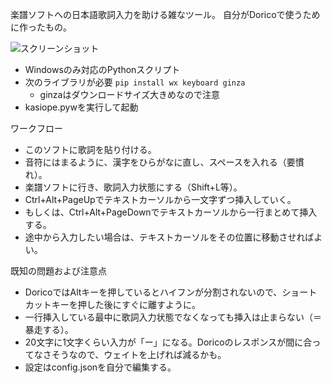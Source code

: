 楽譜ソフトへの日本語歌詞入力を助ける雑なツール。
自分がDoricoで使うために作ったもの。

![スクリーンショット](https://i.imgur.com/zoo2vy1.png)

- Windowsのみ対応のPythonスクリプト
- 次のライブラリが必要 `pip install wx keyboard ginza`
  - ginzaはダウンロードサイズ大きめなので注意
- kasiope.pywを実行して起動

ワークフロー
- このソフトに歌詞を貼り付ける。
- 音符にはまるように、漢字をひらがなに直し、スペースを入れる（要慣れ）。
- 楽譜ソフトに行き、歌詞入力状態にする（Shift+L等）。
- Ctrl+Alt+PageUpでテキストカーソルから一文字ずつ挿入していく。
- もしくは、Ctrl+Alt+PageDownでテキストカーソルから一行まとめて挿入する。
- 途中から入力したい場合は、テキストカーソルをその位置に移動させればよい。

既知の問題および注意点
- DoricoではAltキーを押しているとハイフンが分割されないので、ショートカットキーを押した後にすぐに離すように。
- 一行挿入している最中に歌詞入力状態でなくなっても挿入は止まらない（＝暴走する）。
- 20文字に1文字くらい入力が「ー」になる。Doricoのレスポンスが間に合ってなさそうなので、ウェイトを上げれば減るかも。
- 設定はconfig.jsonを自分で編集する。